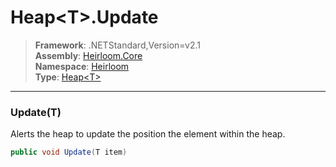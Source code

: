 # Heap\<T>.Update

> **Framework**: .NETStandard,Version=v2.1  
> **Assembly**: [Heirloom.Core][0]  
> **Namespace**: [Heirloom][0]  
> **Type**: [Heap\<T>][1]  

--------------------------------------------------------------------------------

### Update(T)

Alerts the heap to update the position the element within the heap.

```cs
public void Update(T item)
```

[0]: ..\Heirloom.Core.md
[1]: Heirloom.Heap[T].md
